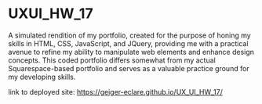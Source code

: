 # UXUI_HW_17
A simulated rendition of my portfolio, created for the purpose of honing my skills in HTML, CSS, JavaScript, and JQuery, providing me with a practical avenue to refine my ability to manipulate web elements and enhance design concepts. This coded portfolio differs somewhat from my actual Squarespace-based portfolio and serves as a valuable practice ground for my developing skills.

link to deployed site: https://geiger-eclare.github.io/UX_UI_HW_17/